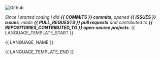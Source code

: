 ![Github](https://github.com/slowayy/slowayy/assets/85556196/d25e9cc5-8dd3-4261-bbe3-54cb4946d7cd)


<!--
<div align="center">
<br><p align="centre"></p>  
<p align="center"><img align="center" src="https://komarev.com/ghpvc/?username=oxzh&style=for-the-badge&color=blueviolet" /></p> 
<br>
</div>
-->
_Since i started coding i did **{{ COMMITS }} commits**, opened **{{ ISSUES }} issues**, made **{{ PULL_REQUESTS }} pull requests** and contributed to **{{ REPOSITORIES_CONTRIBUTED_TO }} open-source projects**._
{{ LANGUAGE_TEMPLATE_START }}

{{ LANGUAGE_NAME }}

{{ LANGUAGE_TEMPLATE_END }}
